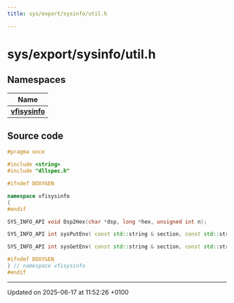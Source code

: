 ```yaml
---
title: sys/export/sysinfo/util.h

---
```


# sys/export/sysinfo/util.h



## Namespaces

| Name           |
| -------------- |
| **[vfisysinfo](namespacevfisysinfo.md)**  |




## Source code

```cpp
#pragma once

#include <string>
#include "dllspec.h"

#ifndef DOXYGEN

namespace vfisysinfo 
{
#endif

SYS_INFO_API void Dsp2Hex(char *dsp, long *hex, unsigned int n);

SYS_INFO_API int sysPutEnv( const std::string & section, const std::string & label, const std::string & value );

SYS_INFO_API int sysGetEnv( const std::string & section, const std::string & label, std::string & value );

#ifndef DOXYGEN
} // namespace vfisysinfo
#endif
```


-------------------------------

Updated on 2025-06-17 at 11:52:26 +0100
